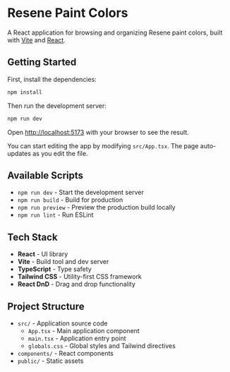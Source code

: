# Resene Paint Colors

A React application for browsing and organizing Resene paint colors, built with [Vite](https://vite.dev/) and [React](https://react.dev/).

## Getting Started

First, install the dependencies:

```bash
npm install
```

Then run the development server:

```bash
npm run dev
```

Open [http://localhost:5173](http://localhost:5173) with your browser to see the result.

You can start editing the app by modifying `src/App.tsx`. The page auto-updates as you edit the file.

## Available Scripts

- `npm run dev` - Start the development server
- `npm run build` - Build for production
- `npm run preview` - Preview the production build locally
- `npm run lint` - Run ESLint

## Tech Stack

- **React** - UI library
- **Vite** - Build tool and dev server
- **TypeScript** - Type safety
- **Tailwind CSS** - Utility-first CSS framework
- **React DnD** - Drag and drop functionality

## Project Structure

- `src/` - Application source code
  - `App.tsx` - Main application component
  - `main.tsx` - Application entry point
  - `globals.css` - Global styles and Tailwind directives
- `components/` - React components
- `public/` - Static assets
